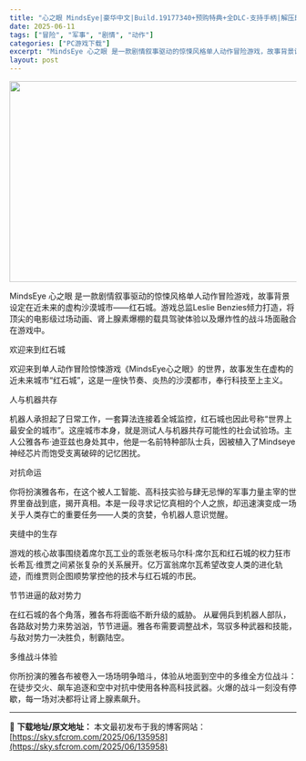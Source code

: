```yaml
---
title: "心之眼 MindsEye|豪华中文|Build.19177340+预购特典+全DLC-支持手柄|解压即撸|"
date: 2025-06-11
tags: ["冒险", "军事", "剧情", "动作"]
categories: ["PC游戏下载"]
excerpt: "MindsEye 心之眼 是一款剧情叙事驱动的惊悚风格单人动作冒险游戏，故事背景设定在近未来的虚构沙漠城市——红石城。游戏总监Leslie Benzies倾力打造，将顶尖的电影级过场动画、肾上腺素爆棚的载具驾驶体验以及爆炸性的战斗场面融合在游戏中。 欢迎来到红石城 欢迎来到单人动作冒险惊悚游戏《Mi&hellip;"
layout: post
---
```


<img class="aligncenter size-full wp-image-135959" src="https://sky.sfcrom.com/wp-content/uploads/2025/06/2025061100415229.webp" alt="" width="616" height="353" />

MindsEye 心之眼 是一款剧情叙事驱动的惊悚风格单人动作冒险游戏，故事背景设定在近未来的虚构沙漠城市——红石城。游戏总监Leslie Benzies倾力打造，将顶尖的电影级过场动画、肾上腺素爆棚的载具驾驶体验以及爆炸性的战斗场面融合在游戏中。

欢迎来到红石城

欢迎来到单人动作冒险惊悚游戏《MindsEye心之眼》的世界，故事发生在虚构的近未来城市“红石城”，这是一座快节奏、炎热的沙漠都市，奉行科技至上主义。

人与机器共存

机器人承担起了日常工作，一套算法连接着全城监控，红石城也因此号称“世界上最安全的城市”。这座城市本身，就是测试人与机器共存可能性的社会试验场。主人公雅各布·迪亚兹也身处其中，他是一名前特种部队士兵，因被植入了Mindseye神经芯片而饱受支离破碎的记忆困扰。

对抗命运

你将扮演雅各布，在这个被人工智能、高科技实验与肆无忌惮的军事力量主宰的世界里奋战到底，揭开真相。本是一段寻求记忆真相的个人之旅，却迅速演变成一场关乎人类存亡的重要任务——人类的贪婪，令机器人意识觉醒。

夹缝中的生存

游戏的核心故事围绕着席尔瓦工业的乖张老板马尔科·席尔瓦和红石城的权力狂市长希瓦·维贾之间紧张复杂的关系展开。亿万富翁席尔瓦希望改变人类的进化轨迹，而维贾则企图顺势掌控他的技术与红石城的市民。

节节进逼的敌对势力

在红石城的各个角落，雅各布将面临不断升级的威胁。 从雇佣兵到机器人部队，各路敌对势力来势汹汹，节节进逼。雅各布需要调整战术，驾驭多种武器和技能，与敌对势力一决胜负，制霸陆空。

多维战斗体验

你所扮演的雅各布被卷入一场场明争暗斗，体验从地面到空中的多维全方位战斗：在徒步交火、飙车追逐和空中对抗中使用各种高科技武器。火爆的战斗一刻没有停歇，每一场对决都将让肾上腺素飙升。

---
📖 **下载地址/原文地址：** 本文最初发布于我的博客网站：[https://sky.sfcrom.com/2025/06/135958](https://sky.sfcrom.com/2025/06/135958)
